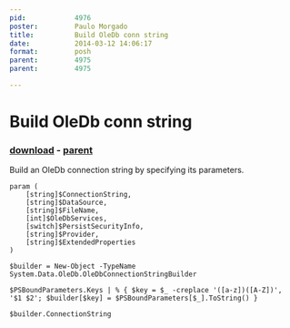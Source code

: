 ```yaml
---
pid:            4976
poster:         Paulo Morgado
title:          Build OleDb conn string
date:           2014-03-12 14:06:17
format:         posh
parent:         4975
parent:         4975

---
```


# Build OleDb conn string

### [download](4976.ps1) - [parent](4975.md)

Build an OleDb connection string by specifying its parameters.

```posh
param (
    [string]$ConnectionString,
    [string]$DataSource,
    [string]$FileName,
    [int]$OleDbServices,
    [switch]$PersistSecurityInfo,
    [string]$Provider,
    [string]$ExtendedProperties
)

$builder = New-Object -TypeName System.Data.OleDb.OleDbConnectionStringBuilder

$PSBoundParameters.Keys | % { $key = $_ -creplace '([a-z])([A-Z])', '$1 $2'; $builder[$key] = $PSBoundParameters[$_].ToString() }

$builder.ConnectionString

```
